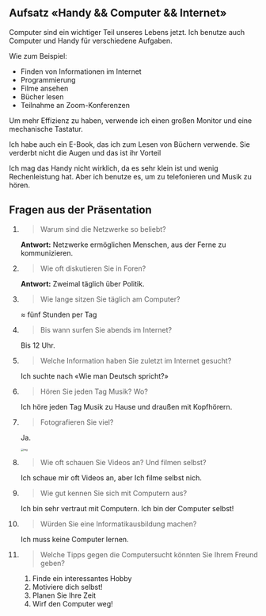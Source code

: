 ## Aufsatz «Handy && Computer && Internet»

Computer sind ein wichtiger Teil unseres Lebens jetzt. Ich benutze auch Computer und Handy für verschiedene Aufgaben. 

Wie zum Beispiel: 

- Finden von Informationen im Internet
- Programmierung
- Filme ansehen
- Bücher lesen
- Teilnahme an Zoom-Konferenzen

Um mehr Effizienz zu haben, verwende ich einen großen Monitor und eine mechanische Tastatur.

Ich habe auch ein E-Book, das ich zum Lesen von Büchern verwende. Sie verderbt nicht die Augen und das ist ihr Vorteil

Ich mag das Handy nicht wirklich, da es sehr klein ist und wenig Rechenleistung hat. Aber ich benutze es, um zu telefonieren und Musik zu hören.

## Fragen aus der Präsentation

1. > Warum sind die Netzwerke so beliebt?

   **Antwort:** Netzwerke ermöglichen Menschen, aus der Ferne zu kommunizieren.

2. > Wie oft diskutieren Sie in Foren?

   **Antwort:** Zweimal täglich über Politik.

3. > Wie lange sitzen Sie täglich am Computer?

   $≈$ fünf Stunden per Tag

4. > Bis wann surfen Sie abends im Internet?

   Bis 12 Uhr.

5. > Welche Information haben Sie zuletzt im Internet gesucht?

   Ich suchte nach «Wie man Deutsch spricht?»

6. > Hören Sie jeden Tag Musik? Wo?

   Ich höre jeden Tag Musik zu Hause und draußen mit Kopfhörern.

7. > Fotografieren Sie viel?

   Ja.

   <img src="D:\Works\Deutsch\Ja meme.jpg" alt="img" style="zoom: 33%;" />

8. > Wie oft schauen Sie Videos an? Und filmen selbst?

   Ich schaue mir oft Videos an, aber Ich filme selbst nich. 

9. > Wie gut kennen Sie sich mit Computern aus? 

   Ich bin sehr vertraut mit Computern. Ich bin der Computer selbst!

10. > Würden Sie eine Informatikausbildung machen? 

    Ich muss keine Computer lernen.

11. > Welche Tipps gegen die Computersucht könnten Sie Ihrem Freund geben?

    1. Finde ein interessantes Hobby
    2. Motiviere dich selbst!
    3. Planen Sie Ihre Zeit
    4. Wirf den Computer weg!

